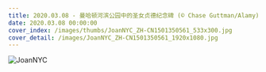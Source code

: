 ```yaml
---
title: 2020.03.08 - 曼哈顿河滨公园中的圣女贞德纪念碑 (© Chase Guttman/Alamy)
date: 2020.03.08 00:00:00
cover_index: /images/thumbs/JoanNYC_ZH-CN1501350561_533x300.jpg
cover_detail: /images/JoanNYC_ZH-CN1501350561_1920x1080.jpg
---
```


![JoanNYC](/images/JoanNYC_ZH-CN1501350561_1920x1080.jpg)
